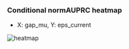 ### Conditional normAUPRC heatmap

- X: gap_mu, Y: eps_current

![heatmap](/home/elicer/project_0814_2/results/20250818-121416/holdout/conditional_heatmap_gap_mu_vs_eps_current.png)
